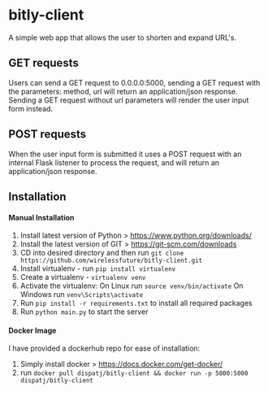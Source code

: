 # bitly-client
A simple web app that allows the user to shorten and expand URL's. 

## GET requests
Users can send a GET request to 0.0.0.0:5000, sending a GET request with the
parameters: method, url will return an application/json response. Sending a GET
request without url parameters will render the user input form instead. 

## POST requests
When the user input form is submitted it uses a POST request with an internal Flask listener to process the request, and will return an application/json response.

## Installation

#### Manual Installation
1. Install latest version of Python > https://www.python.org/downloads/
2. Install the latest version of GIT > https://git-scm.com/downloads
3. CD into desired directory and then run `git clone https://github.com/wirelessfuture/bitly-client.git`
4. Install virtualenv - run `pip install virtualenv`
5. Create a virtualenv - `virtualenv venv`
6. Activate the virtualenv: On Linux run `source venv/bin/activate` On Windows run `venv\Scripts\activate`
7. Run `pip install -r requirements.txt` to install all required packages
8. Run `python main.py` to start the server

#### Docker Image
I have provided a dockerhub repo for ease of installation:
1) Simply install docker > https://docs.docker.com/get-docker/
2) run `docker pull dispatj/bitly-client && docker run -p 5000:5000 dispatj/bitly-client`

